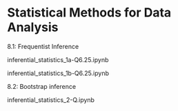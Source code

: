 # Statistical Methods for Data Analysis

8.1: Frequentist Inference

inferential_statistics_1a-Q6.25.ipynb

inferential_statistics_1b-Q6.25.ipynb

8.2: Bootstrap inference

inferential_statistics_2-Q.ipynb


